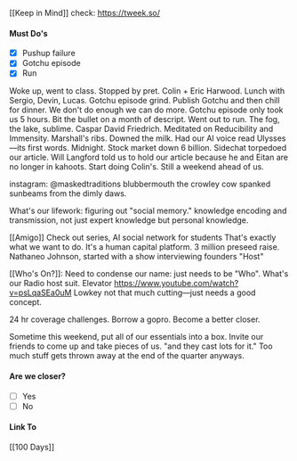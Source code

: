 [[Keep in Mind]]
check: https://tweek.so/
#### Must Do's
- [x] Pushup failure
- [x] Gotchu episode
- [x] Run

Woke up, went to class. Stopped by pret. Colin + Eric Harwood. Lunch with Sergio, Devin, Lucas. Gotchu episode grind. Publish Gotchu and then chill for dinner. We don't do enough we can do more. Gotchu episode only took us 5 hours. Bit the bullet on a month of descript. Went out to run. The fog, the lake, sublime. Caspar David Friedrich. Meditated on Reducibility and Immensity. Marshall's ribs. Downed the milk. Had our AI voice read Ulysses—its first words. Midnight. Stock market down 6 billion. Sidechat torpedoed our article. Will Langford told us to hold our article because he and Eitan are no longer in kahoots. Start doing Colin's. Still a weekend ahead of us.

instagram: @maskedtraditions
blubbermouth the crowley cow spanked sunbeams from the dimly daws.

What's our lifework: figuring out "social memory." knowledge encoding and transmission, not just expert knowledge but personal knowledge. 

[[Amigo]] Check out series, AI social network for students
That's exactly what we want to do. It's a human capital platform.
3 million preseed raise. Nathaneo Johnson, started with a show interviewing founders "Host"

[[Who's On?]]: Need to condense our name: just needs to be "Who". 
What's our Radio host suit.
Elevator https://www.youtube.com/watch?v=psLqaSEa0uM
Lowkey not that much cutting—just needs a good concept.

24 hr coverage challenges. Borrow a gopro.
Become a better closer.

Sometime this weekend, put all of our essentials into a box. Invite our friends to come up and take pieces of us. "and they cast lots for it." Too much stuff gets thrown away at the end of the quarter anyways.
#### Are we closer?
- [ ] Yes
- [ ] No
#### Link To
[[100 Days]]
